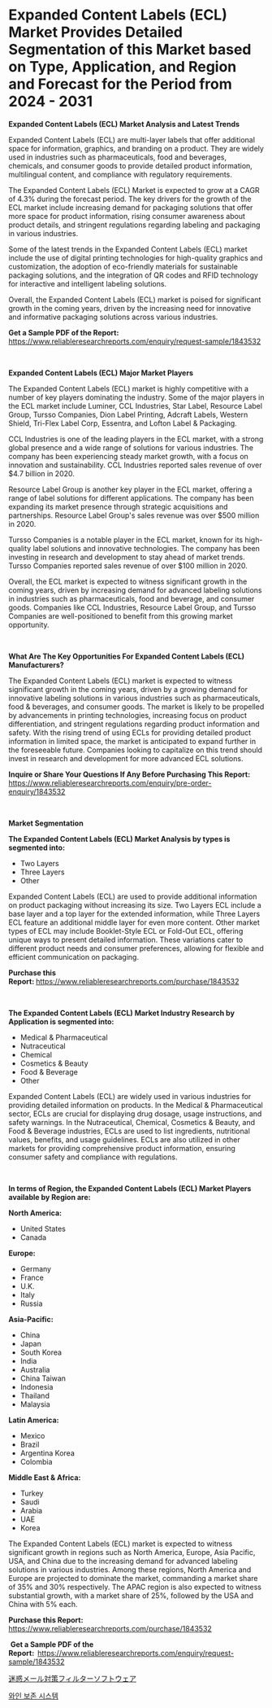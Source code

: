 <p><h1>Expanded Content Labels (ECL) Market Provides Detailed Segmentation of this Market based on Type, Application, and Region and Forecast for the Period from 2024 - 2031</h1></p><p><strong>Expanded Content Labels (ECL) Market Analysis and Latest Trends</strong></p>
<p><p>Expanded Content Labels (ECL) are multi-layer labels that offer additional space for information, graphics, and branding on a product. They are widely used in industries such as pharmaceuticals, food and beverages, chemicals, and consumer goods to provide detailed product information, multilingual content, and compliance with regulatory requirements.</p><p>The Expanded Content Labels (ECL) Market is expected to grow at a CAGR of 4.3% during the forecast period. The key drivers for the growth of the ECL market include increasing demand for packaging solutions that offer more space for product information, rising consumer awareness about product details, and stringent regulations regarding labeling and packaging in various industries.</p><p>Some of the latest trends in the Expanded Content Labels (ECL) market include the use of digital printing technologies for high-quality graphics and customization, the adoption of eco-friendly materials for sustainable packaging solutions, and the integration of QR codes and RFID technology for interactive and intelligent labeling solutions.</p><p>Overall, the Expanded Content Labels (ECL) market is poised for significant growth in the coming years, driven by the increasing need for innovative and informative packaging solutions across various industries.</p></p>
<p><strong>Get a Sample PDF of the Report:&nbsp;</strong> <a href="https://www.reliableresearchreports.com/enquiry/request-sample/1843532">https://www.reliableresearchreports.com/enquiry/request-sample/1843532</a></p>
<p>&nbsp;</p>
<p><strong>Expanded Content Labels (ECL) Major Market Players</strong></p>
<p><p>The Expanded Content Labels (ECL) market is highly competitive with a number of key players dominating the industry. Some of the major players in the ECL market include Luminer, CCL Industries, Star Label, Resource Label Group, Tursso Companies, Dion Label Printing, Adcraft Labels, Western Shield, Tri-Flex Label Corp, Essentra, and Lofton Label & Packaging.</p><p>CCL Industries is one of the leading players in the ECL market, with a strong global presence and a wide range of solutions for various industries. The company has been experiencing steady market growth, with a focus on innovation and sustainability. CCL Industries reported sales revenue of over $4.7 billion in 2020.</p><p>Resource Label Group is another key player in the ECL market, offering a range of label solutions for different applications. The company has been expanding its market presence through strategic acquisitions and partnerships. Resource Label Group's sales revenue was over $500 million in 2020.</p><p>Tursso Companies is a notable player in the ECL market, known for its high-quality label solutions and innovative technologies. The company has been investing in research and development to stay ahead of market trends. Tursso Companies reported sales revenue of over $100 million in 2020.</p><p>Overall, the ECL market is expected to witness significant growth in the coming years, driven by increasing demand for advanced labeling solutions in industries such as pharmaceuticals, food and beverage, and consumer goods. Companies like CCL Industries, Resource Label Group, and Tursso Companies are well-positioned to benefit from this growing market opportunity.</p></p>
<p>&nbsp;</p>
<p><strong>What Are The Key Opportunities For Expanded Content Labels (ECL) Manufacturers?</strong></p>
<p><p>The Expanded Content Labels (ECL) market is expected to witness significant growth in the coming years, driven by a growing demand for innovative labeling solutions in various industries such as pharmaceuticals, food & beverages, and consumer goods. The market is likely to be propelled by advancements in printing technologies, increasing focus on product differentiation, and stringent regulations regarding product information and safety. With the rising trend of using ECLs for providing detailed product information in limited space, the market is anticipated to expand further in the foreseeable future. Companies looking to capitalize on this trend should invest in research and development for more advanced ECL solutions.</p></p>
<p><strong>Inquire or Share Your Questions If Any Before Purchasing This Report:</strong> <a href="https://www.reliableresearchreports.com/enquiry/pre-order-enquiry/1843532">https://www.reliableresearchreports.com/enquiry/pre-order-enquiry/1843532</a></p>
<p>&nbsp;</p>
<p><strong>Market Segmentation</strong></p>
<p><strong>The Expanded Content Labels (ECL) Market Analysis by types is segmented into:</strong></p>
<p><ul><li>Two Layers</li><li>Three Layers</li><li>Other</li></ul></p>
<p><p>Expanded Content Labels (ECL) are used to provide additional information on product packaging without increasing its size. Two Layers ECL include a base layer and a top layer for the extended information, while Three Layers ECL feature an additional middle layer for even more content. Other market types of ECL may include Booklet-Style ECL or Fold-Out ECL, offering unique ways to present detailed information. These variations cater to different product needs and consumer preferences, allowing for flexible and efficient communication on packaging.</p></p>
<p><strong>Purchase this Report:&nbsp;</strong><a href="https://www.reliableresearchreports.com/purchase/1843532">https://www.reliableresearchreports.com/purchase/1843532</a></p>
<p>&nbsp;</p>
<p><strong>The Expanded Content Labels (ECL) Market Industry Research by Application is segmented into:</strong></p>
<p><ul><li>Medical & Pharmaceutical</li><li>Nutraceutical</li><li>Chemical</li><li>Cosmetics & Beauty</li><li>Food & Beverage</li><li>Other</li></ul></p>
<p><p>Expanded Content Labels (ECL) are widely used in various industries for providing detailed information on products. In the Medical & Pharmaceutical sector, ECLs are crucial for displaying drug dosage, usage instructions, and safety warnings. In the Nutraceutical, Chemical, Cosmetics & Beauty, and Food & Beverage industries, ECLs are used to list ingredients, nutritional values, benefits, and usage guidelines. ECLs are also utilized in other markets for providing comprehensive product information, ensuring consumer safety and compliance with regulations.</p></p>
<p>&nbsp;</p>
<p><strong>In terms of Region, the Expanded Content Labels (ECL) Market Players available by Region are:</strong></p>
<p>
    <p> <strong> North America: </strong>
        <ul>
            <li>United States</li>
            <li>Canada</li>
        </ul>
        </p> 
    <p> <strong> Europe: </strong>
        <ul>
            <li>Germany</li>
            <li>France</li>
            <li>U.K.</li>
            <li>Italy</li>
            <li>Russia</li>
        </ul>
        </p> 
    <p> <strong> Asia-Pacific: </strong>
        <ul>
            <li>China</li>
            <li>Japan</li>
            <li>South Korea</li>
            <li>India</li>
            <li>Australia</li>
            <li>China Taiwan</li>
            <li>Indonesia</li>
            <li>Thailand</li>
            <li>Malaysia</li>
        </ul>
        </p> 
    <p> <strong> Latin America: </strong>
        <ul>
            <li>Mexico</li>
            <li>Brazil</li>
            <li>Argentina Korea</li>
            <li>Colombia</li>
        </ul>
        </p> 
    <p> <strong> Middle East & Africa: </strong>
        <ul>
            <li>Turkey</li>
            <li>Saudi</li>
            <li>Arabia</li>
            <li>UAE</li>
            <li>Korea</li>
        </ul>
    </p>
    </p>
<p><p>The Expanded Content Labels (ECL) market is expected to witness significant growth in regions such as North America, Europe, Asia Pacific, USA, and China due to the increasing demand for advanced labeling solutions in various industries. Among these regions, North America and Europe are projected to dominate the market, commanding a market share of 35% and 30% respectively. The APAC region is also expected to witness substantial growth, with a market share of 25%, followed by the USA and China with 5% each.</p></p>
<p><strong>Purchase this Report: </strong><a href="https://www.reliableresearchreports.com/purchase/1843532">https://www.reliableresearchreports.com/purchase/1843532</a></p>
<p>&nbsp;<strong>Get a Sample PDF of the Report:&nbsp;&nbsp;</strong><a href="https://www.reliableresearchreports.com/enquiry/request-sample/1843532">https://www.reliableresearchreports.com/enquiry/request-sample/1843532</a></p>
<p><strong></strong></p>
<p><p><a href="https://github.com/mohamedbakry57/Market-Research-Report-List-3/blob/main/95357191508.md">迷惑メール対策フィルターソフトウェア</a></p><p><a href="https://github.com/laholand/Market-Research-Report-List-3/blob/main/17219401110.md">와인 보존 시스템</a></p></p>